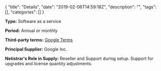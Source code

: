 {
"title": "Details",
"date": "2019-02-06T14:59:18Z",
"description": "",
"tags": [],
"categories": []
}

__Type:__ Software as a service

__Period:__ Annual or monthly

__Third-party terms:__ [Google Terms](https://gsuite.google.com/intl/en_uk/terms/2013/1/premier_terms.html)

__Principal Supplier:__ Google Inc.

__Netistrar's Role in Supply:__ Reseller and Support during setup.  Support for upgrades and license quantity adjustments.



